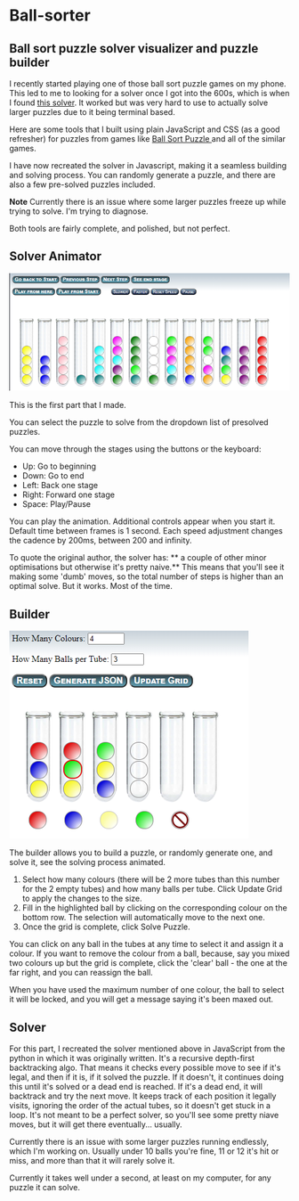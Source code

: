 Ball-sorter
===============

Ball sort puzzle solver visualizer and puzzle builder
----

I recently started playing one of those ball sort puzzle games on my phone.  This led to me to looking for a solver once I got into the 600s, which is when I found <a href="https://github.com/tjwood100/ball-sort-puzzle-solver" target="_blank">this solver</a>. It worked but was very hard to use to actually solve larger puzzles due to it being terminal based. 

Here are some tools that I built using plain JavaScript and CSS (as a good refresher) for puzzles from games like <a href="https://play.google.com/store/apps/details?id=com.spicags.ballsort&hl=en_US&gl=US" target="_blank">Ball Sort Puzzle </a> and all of the similar games.  

I have now recreated the solver in Javascript, making it a seamless building and solving process.  You can randomly generate a puzzle, and there are also a few pre-solved puzzles included.

**Note** Currently there is an issue where some larger puzzles freeze up while trying to solve.  I'm trying to diagnose.  

Both tools are fairly complete, and polished, but not perfect. 

Solver Animator
-----
![image](images/solver.png)

This is the first part that I made.  

You can select the puzzle to solve from the dropdown list of presolved puzzles.

You can move through the stages using the buttons or the keyboard:
- Up: Go to beginning
- Down: Go to end
- Left: Back one stage
- Right: Forward one stage
- Space: Play/Pause

You can play the animation.  Additional controls appear when you start it.  Default time between frames is 1 second.  Each speed adjustment changes the cadence by 200ms, between 200 and infinity.  

To quote the original author, the solver has: ** a couple of other minor optimisations but otherwise it's pretty naive.**  This means that you'll see it making some 'dumb' moves, so the total number of steps is higher than an optimal solve.  But it works.  Most of the time. 


Builder
----
![image](images/builder.png)

The builder allows you to build a puzzle, or randomly generate one, and solve it, see the solving process animated.  
1. Select how many colours (there will be 2 more tubes than this number for the 2 empty tubes) and how many balls per tube. Click Update Grid to apply the changes to the size.
2. Fill in the highlighted ball by clicking on the corresponding colour on the bottom row.  The selection will automatically move to the next one. 
3. Once the grid is complete, click Solve Puzzle.

You can click on any ball in the tubes at any time to select it and assign it a colour.  If you want to remove the colour from a ball, because, say you mixed two colours up but the grid is complete, click the 'clear' ball - the one at the far right, and you can reassign the ball. 

When you have used the maximum number of one colour, the ball to select it will be locked, and you will get a message saying it's been maxed out. 


Solver
----
For this part, I recreated the solver mentioned above in JavaScript from the python in which it was originally written.  It's a recursive depth-first backtracking algo.  That means it checks every possible move to see if it's legal, and then if it is, if it solved the puzzle.  If it doesn't, it continues doing this until it's solved or a dead end is reached.  If it's a dead end, it will backtrack and try the next move.  It keeps track of each position it legally visits, ignoring the order of the actual tubes, so it doesn't get stuck in a loop.  It's not meant to be a perfect solver, so you'll see some pretty niave moves, but it will get there eventually... usually. 

Currently there is an issue with some larger puzzles running endlessly, which I'm working on.  Usually under 10 balls you're fine, 11 or 12 it's hit or miss, and more than that it will rarely solve it.  

Currently it takes well under a second, at least on my computer, for any puzzle it can solve. 

